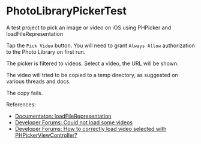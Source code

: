 # PhotoLibraryPickerTest

A test project to pick an image or video on iOS using PHPicker and loadFileRepresentation

Tap the `Pick Video` button. You will need to grant `Always Allow` authorization to the Photo Library on first run.

The picker is filtered to videos. Select a video, the URL will be shown. 

The video will tried to be copied to a temp directory, as suggested on various threads and docs.

The copy fails.

References:
- [Documentaton: loadFileRepresentation](https://developer.apple.com/documentation/foundation/nsitemprovider/2888338-loadfilerepresentation)
- [Developer Forums: Could not load some videos](https://developer.apple.com/forums/thread/652695)
- [Developer Forums: How to correctly load video selected with PHPickerViewController?](https://developer.apple.com/forums/thread/661834)
